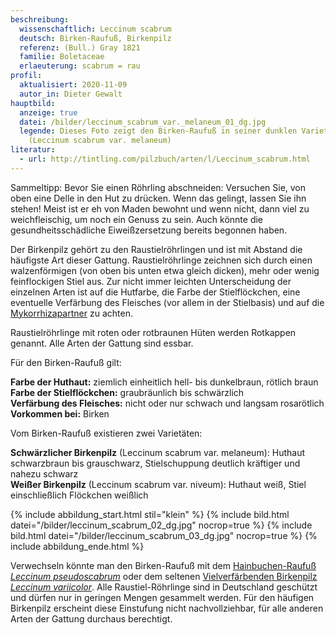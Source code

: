 ```yaml
---
beschreibung:
  wissenschaftlich: Leccinum scabrum
  deutsch: Birken-Raufuß, Birkenpilz
  referenz: (Bull.) Gray 1821
  familie: Boletaceae
  erlaeuterung: scabrum = rau
profil:
  aktualisiert: 2020-11-09
  autor_in: Dieter Gewalt
hauptbild:
  anzeige: true
  datei: /bilder/leccinum_scabrum_var._melaneum_01_dg.jpg
  legende: Dieses Foto zeigt den Birken-Raufuß in seiner dunklen Varietät
    (Leccinum scabrum var. melaneum)
literatur:
  - url: http://tintling.com/pilzbuch/arten/l/Leccinum_scabrum.html
---
```

Sammeltipp: Bevor Sie einen Röhrling abschneiden: Versuchen Sie, von oben eine Delle in den Hut zu drücken. Wenn das gelingt, lassen Sie ihn stehen! Meist ist er eh von Maden bewohnt und wenn nicht, dann viel zu weichfleischig, um noch ein Genuss zu sein. Auch könnte die gesundheitsschädliche Eiweißzersetzung bereits begonnen haben.

Der Birkenpilz gehört zu den Raustielröhrlingen und ist mit Abstand die häufigste Art dieser Gattung. Raustielröhrlinge zeichnen sich durch einen walzenförmigen (von oben bis unten etwa gleich dicken), mehr oder wenig feinflockigen Stiel aus. Zur nicht immer leichten Unterscheidung der einzelnen Arten ist auf die Hutfarbe, die Farbe der Stielflöckchen, eine eventuelle Verfärbung des Fleisches (vor allem in der Stielbasis) und auf die [Mykorrhizapartner](Mykorrhiza "Glossar") zu achten.

Raustielröhrlinge mit roten oder rotbraunen Hüten werden Rotkappen genannt. Alle Arten der Gattung sind essbar.

Für den Birken-Raufuß gilt: 

**Farbe der Huthaut:** ziemlich einheitlich hell- bis dunkelbraun, rötlich braun\
**Farbe der Stielflöckchen:** graubräunlich bis schwärzlich\
**Verfärbung des Fleisches:** nicht oder nur schwach und langsam rosarötlich\
**Vorkommen bei:** Birken

Vom Birken-Raufuß existieren zwei Varietäten:

**Schwärzlicher Birkenpilz**  (Leccinum scabrum var. melaneum):
Huthaut schwarzbraun bis grauschwarz, Stielschuppung deutlich kräftiger und nahezu schwarz\
**Weißer Birkenpilz**  (Leccinum scabrum var. niveum):
Huthaut weiß, Stiel einschließlich Flöckchen weißlich

{% include abbildung_start.html stil="klein" %}
{% include bild.html datei="/bilder/leccinum_scabrum_02_dg.jpg" nocrop=true %}
{% include bild.html datei="/bilder/leccinum_scabrum_03_dg.jpg" nocrop=true %}
{% include abbildung_ende.html %}

Verwechseln könnte man den Birken-Raufuß mit dem [Hainbuchen-Raufuß *Leccinum pseudoscabrum*](/pilze/leccinum-pseudoscabrum-hainbuchenraufuß) oder dem seltenen [Vielverfärbenden Birkenpilz *Leccinum variicolor*](/pilze/leccinum-variicolor-vielverfärbenden-birkenpilz). Alle Raustiel-Röhrlinge sind in Deutschland geschützt und dürfen nur in geringen Mengen gesammelt werden. Für den häufigen Birkenpilz erscheint diese Einstufung nicht nachvollziehbar, für alle anderen Arten der Gattung durchaus berechtigt.